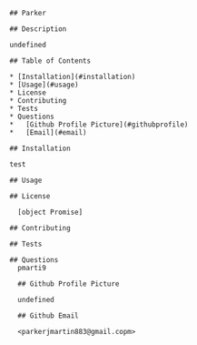 
    ## Parker
    
    ## Description 
    
    undefined

    ## Table of Contents

    * [Installation](#installation)
    * [Usage](#usage)
    * License
    * Contributing
    * Tests
    * Questions
    *   [Github Profile Picture](#githubprofile)
    *   [Email](#email)

    ## Installation

    test

    ## Usage

    ## License

      [object Promise]

    ## Contributing

    ## Tests

    ## Questions
      pmarti9

      ## Github Profile Picture

      undefined

      ## Github Email

      <parkerjmartin883@gmail.copm>


  